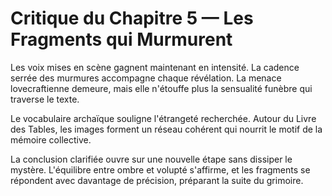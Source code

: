# Critique du Chapitre 5 — Les Fragments qui Murmurent

Les voix mises en scène gagnent maintenant en intensité. La cadence serrée des murmures accompagne chaque révélation. La menace lovecraftienne demeure, mais elle n'étouffe plus la sensualité funèbre qui traverse le texte.

Le vocabulaire archaïque souligne l'étrangeté recherchée. Autour du Livre des Tables, les images forment un réseau cohérent qui nourrit le motif de la mémoire collective.

La conclusion clarifiée ouvre sur une nouvelle étape sans dissiper le mystère. L'équilibre entre ombre et volupté s'affirme, et les fragments se répondent avec davantage de précision, préparant la suite du grimoire.
